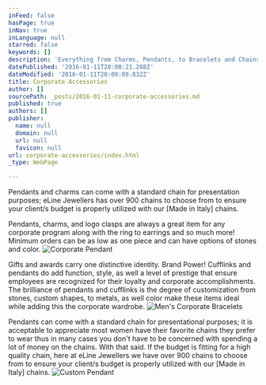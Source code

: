 ```yaml
---
inFeed: false
hasPage: true
inNav: true
inLanguage: null
starred: false
keywords: []
description: 'Everything from Charms, Pendants, to Bracelets and Chains.'
datePublished: '2016-01-11T20:00:21.288Z'
dateModified: '2016-01-11T20:00:09.832Z'
title: Corporate Accessories
author: []
sourcePath: _posts/2016-01-11-corporate-accessories.md
published: true
authors: []
publisher:
  name: null
  domain: null
  url: null
  favicon: null
url: corporate-accessories/index.html
_type: WebPage

---
```

Pendants and charms can come with a standard chain for presentation purposes; eLine Jewellers has over 900 chains to choose from to ensure your client/s budget is properly utilized with our \[Made in Italy\] chains. 

Pendants, charms, and logo clasps are always a great item for any corporate program along with the ring to earrings and so much more!   Minimum orders can be as low as one piece and can have options of stones and color.
![Corporate Pendant](https://the-grid-user-content.s3-us-west-2.amazonaws.com/b07e27e6-c3ae-4108-b4cc-a9fdcb15f90d.JPG)

Gifts and awards carry one distinctive identity.  Brand Power!  Cufflinks and pendants do add function, style, as well a level of prestige that ensure employees are recognized for their loyalty and corporate accomplishments.  The brilliance of pendants and cufflinks is the degree of customization from stones, custom shapes, to metals, as well color make these items ideal while adding this the corporate wardrobe.
![Men's Corporate Bracelets](https://the-grid-user-content.s3-us-west-2.amazonaws.com/033f8ab7-9499-455c-b161-f694dec4325d.jpg)

Pendants can come with a standard chain for presentational purposes; it is acceptable to appreciate most women have their favorite chains they prefer to wear thus in many cases you don't have to be concerned with spending a lot of money on the chains.  With that said.  If the budget is fitting for a high quality chain, here at eLine Jewellers we have over 900 chains to choose from to ensure your client/s budget is properly utilized with our \[Made in Italy\] chains.
![Custom Pendant](https://the-grid-user-content.s3-us-west-2.amazonaws.com/3dc00487-1334-4908-80d7-05d4a535fb95.jpg)